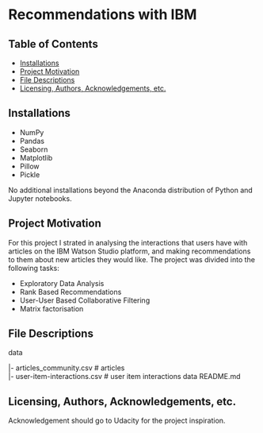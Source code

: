 # Recommendations with IBM

## Table of Contents
 * [Installations](#installations)
 * [Project Motivation](#project-motivation)
 * [File Descriptions](#file-descriptions)
 * [Licensing, Authors, Acknowledgements, etc.](#licensing-authors-acknowledgements-etc)
 

## Installations
 - NumPy
 - Pandas
 - Seaborn
 - Matplotlib
 - Pillow
 - Pickle
 
No additional installations beyond the Anaconda distribution of Python and Jupyter notebooks.

## Project Motivation
For this project I strated in analysing the interactions that users have with articles on the IBM Watson Studio platform, and making recommendations to them about new articles they would like. The project was divided into the following tasks:
 - Exploratory Data Analysis
 - Rank Based Recommendations
 - User-User Based Collaborative Filtering
 - Matrix factorisation

## File Descriptions

data    

|- articles_community.csv # articles     
|- user-item-interactions.csv # user item interactions data 
README.md    

## Licensing, Authors, Acknowledgements, etc.
Acknowledgement should go to Udacity for the project inspiration.
